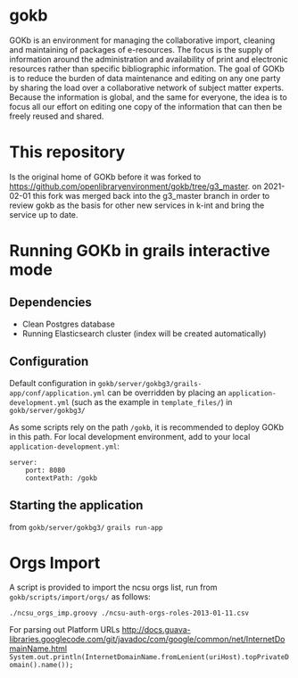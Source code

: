 gokb
====


GOKb is an environment for managing the collaborative import, cleaning and maintaining of packages of e-resources. The focus is the supply of information around the administration and availability of print and electronic resources rather than specific bibliographic information. The goal of GOKb is to reduce the burden of data maintenance and editing on any one party by sharing the load over a collaborative network of subject matter experts. Because the information is global, and the same for everyone, the idea is to focus all our effort on editing one copy of the information that can then be freely reused and shared.

# This repository

Is the original home of GOKb before it was forked to https://github.com/openlibraryenvironment/gokb/tree/g3_master. on 2021-02-01 this fork was merged back into the g3_master
branch in order to review gokb as the basis for other new services in k-int and bring the service up to date.

# Running GOKb in grails interactive mode

## Dependencies

* Clean Postgres database
* Running Elasticsearch cluster (index will be created automatically)

## Configuration

Default configuration in `gokb/server/gokbg3/grails-app/conf/application.yml` can be overridden by placing an `application-development.yml` (such as the example in `template_files/`) in `gokb/server/gokbg3/`

As some scripts rely on the path `/gokb`, it is recommended to deploy GOKb in this path. For local development environment, add to your local `application-development.yml`:

```
server:
    port: 8080
    contextPath: /gokb
```

## Starting the application

from `gokb/server/gokbg3/`
`grails run-app`


# Orgs Import

A script is provided to import the ncsu orgs list, run from `gokb/scripts/import/orgs/` as follows:

`./ncsu_orgs_imp.groovy ./ncsu-auth-orgs-roles-2013-01-11.csv`






For parsing out Platform URLs
http://docs.guava-libraries.googlecode.com/git/javadoc/com/google/common/net/InternetDomainName.html
`System.out.println(InternetDomainName.fromLenient(uriHost).topPrivateDomain().name());`
